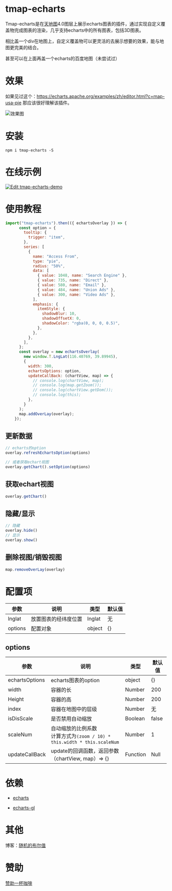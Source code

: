 # tmap-echarts

Tmap-echarts是在[天地图](http://lbs.tianditu.gov.cn/api/js4.0/guide.html)4.0图层上展示echarts图表的插件，通过实现自定义覆盖物完成图表的渲染，几乎支持echarts中的所有图表，包括3D图表。

相比盖一个div在地图上，自定义覆盖物可以更灵活的去展示想要的效果，能与地图更完美的结合。

甚至可以在上面再盖一个echarts的百度地图（未尝试过）

# 效果

如果见过这个：https://echarts.apache.org/examples/zh/editor.html?c=map-usa-pie 那应该很好理解该插件。

![效果图](https://i.328888.xyz/2022/12/09/fG5AE.gif)



# 安装

```
npm i tmap-echarts -S
```

# 在线示例

[![Edit tmap-echarts-demo](https://codesandbox.io/static/img/play-codesandbox.svg)](https://codesandbox.io/s/tmap-echarts-demo-s71ieb?fontsize=14&hidenavigation=1&theme=dark&view=preview)



# 使用教程

```js
import("tmap-echarts").then(({ echartsOverlay }) => {
      const option = {
        tooltip: {
          trigger: "item",
        },
        series: [
          {
            name: "Access From",
            type: "pie",
            radius: "50%",
            data: [
              { value: 1048, name: "Search Engine" },
              { value: 735, name: "Direct" },
              { value: 580, name: "Email" },
              { value: 484, name: "Union Ads" },
              { value: 300, name: "Video Ads" },
            ],
            emphasis: {
              itemStyle: {
                shadowBlur: 10,
                shadowOffsetX: 0,
                shadowColor: "rgba(0, 0, 0, 0.5)",
              },
            },
          },
        ],
      };
      const overlay = new echartsOverlay(
        new window.T.LngLat(116.40769, 39.89945),
        {
          width: 300,
          echartsOptions: option,
          updateCallBack: (chartView, map) => {
            // console.log(chartView, map);
            // console.log(map.getZoom());
            // console.log(chartView.getDom());
            // console.log(this);
          },
        }
      );
      map.addOverLay(overlay);
    });
```

## 更新数据

```js
// echarts的option
overlay.refreshEchartsOption(options)

// 或者获取echart视图
overlay.getChart().setOption(options)
```

## 获取echart视图

```js
overlay.getChart()
```

## 隐藏/显示

```js
// 隐藏
overlay.hide()
// 显示
overlay.show()
```

## 删除视图/销毁视图

```js
map.removeOverLay(overlay)
```

# 配置项

| 参数    | 说明                 | 类型   | 默认值 |
| ------- | -------------------- | ------ | ------ |
| lnglat  | 放置图表的经纬度位置 | lnglat | 无     |
| options | 配置对象             | object | {}     |

## options

| 参数           | 说明                                                         | 类型     | 默认值 |
| -------------- | ------------------------------------------------------------ | -------- | ------ |
| echartsOptions | echarts图表的option                                          | object   | {}     |
| width          | 容器的长                                                     | Number   | 200    |
| Height         | 容器的高                                                     | Number   | 200    |
| index          | 容器在地图中的层级                                           | Number   | 无     |
| isDisScale     | 是否禁用自动缩放                                             | Boolean  | false  |
| scaleNum       | 自动缩放的比例系数<br />计算方式为`(zoom / 10) * this.width * this.scaleNum` | Number   | 1      |
| updateCallBack | update的回调函数，返回参数（chartView, map）=> {}            | Function | Null   |

# 依赖

- [echarts](https://www.npmjs.com/package/echarts) 

- [echarts-gl](https://www.npmjs.com/package/echarts-gl)

# 其他

博客：[随机的布尔值](https://bingyishow.top/)

# 赞助

[赞助一杯咖啡](https://bingyishow.top/11.html)
